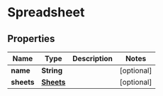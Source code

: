 
# Spreadsheet

## Properties
Name | Type | Description | Notes
------------ | ------------- | ------------- | -------------
**name** | **String** |  |  [optional]
**sheets** | [**Sheets**](Sheets.md) |  |  [optional]



